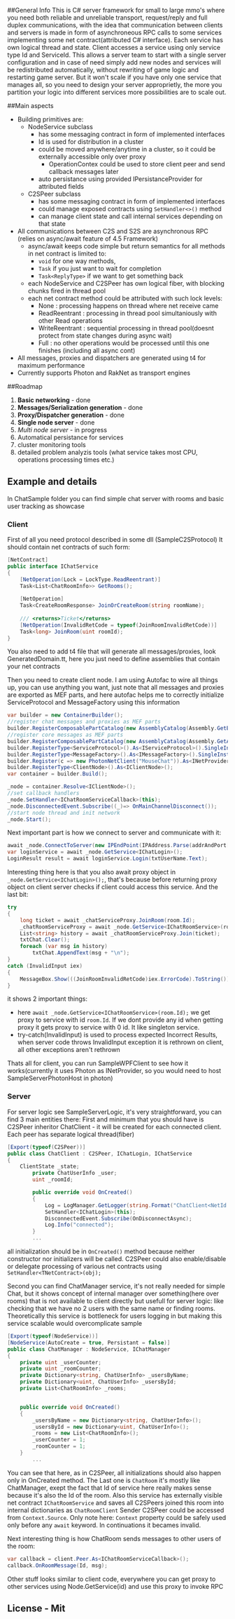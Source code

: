 ##General Info
This is C# server framework for small to large mmo's where you need both reliable and unreliable transport, request/reply and full duplex communications,
with the idea that communication between clients and servers is made in form of asynchroneous RPC calls to some services
implementing some net contract(attributed C# interface). Each service has own logical thread and state. Client accesses a service
using only service type Id and ServiceId. This allows a server team to start with a single server configuration and in case of need
simply add new nodes and services will be redistributed automatically, without rewriting of game logic and restarting game server.
But it won't scale if you have only one service that manages all, so you need to design your server approprietly,
the more you partition your logic into different services more possibilities are to scale out.


##Main aspects

+ Building primitives are:
	+ NodeService subclass
		+ has some messaging contract in form of implemented interfaces
 		+ Id is used for distribution in a cluster
   		+ could be moved anywhere/anytime in a cluster, so it could be externally accessible only over proxy 
     		+ OperationContex could be used to store client peer and send callback messages later
 		+ auto persistance using provided IPersistanceProvider for attributed fields
	+ C2SPeer subclass
		+ has some messaging contract in form of implemented interfaces
  		+ could manage exposed contracts using `SetHandler<>()` method
		+ can manage client state and call internal services depending on that state
+ All communications between C2S and S2S are asynchronous RPC (relies on async/await feature of 4.5 Framework)
	+ async/await keeps code simple but return semantics for all methods in net contract is limited to:
		+ `void` for one way methods,
		+ `Task`  if  you just want to wait for completion
		+ `Task<ReplyType>` if we want to get something back
  	+ each NodeService and C2SPeer has own logical fiber, with blocking chunks fired in thread pool
	+ each net contract method could be attributed with such lock levels:
		+ None : processing happens on thread where net receive came
		+ ReadReentrant : processing in thread pool simultaniously with other Read operations
		+ WriteReentrant : sequential processing in thread pool(doesnt protect from state changes during async wait)
		+ Full : no other operations would be processed until this one finishes (including all async cont)
+ All messages, proxies and dispatchers are generated using t4 for maximum performance
+ Currently supports Photon and RakNet as transport engines

##Roadmap
1. **Basic networking** - done
2. **Messages/Serialization generation** - done
3. **Proxy/Dispatcher generation** - done
4. **Single node server** - done
5. *Multi node server* - in progress
6. Automatical persistance for services
7. cluster monitoring tools
8. detailed problem analyzis tools (what service takes most CPU, operations processing times etc.)


## Example and details
In ChatSample folder you can find simple chat server with rooms and basic user tracking as showcase
### Client
First of all you need protocol described in some dll (SampleC2SProtocol)
It should contain net contracts of such form:

``` C#
[NetContract]
public interface IChatService
{
	[NetOperation(Lock = LockType.ReadReentrant)]
	Task<List<ChatRoomInfo>> GetRooms();
	
	[NetOperation]
	Task<CreateRoomResponse> JoinOrCreateRoom(string roomName);
	
	/// <returns>Ticket</returns>
	[NetOperation(InvalidRetCode = typeof(JoinRoomInvalidRetCode))]
	Task<long> JoinRoom(uint roomId);
}
```
You also need to add t4 file that will generate all messages/proxies, look GeneratedDomain.tt, here you just need to define assemblies that contain your net contracts

Then you need to create client node. I am using Autofac to wire all things up, you can use anything you want,
just note that all messages and proxies are exported as MEF parts, and here autofac helps me to correctly initialize ServiceProtocol and MessageFactory using this information

``` C#
var builder = new ContainerBuilder();
//register chat messages and proxies as MEF parts
builder.RegisterComposablePartCatalog(new AssemblyCatalog(Assembly.GetExecutingAssembly()));
//register core messages as MEF parts
builder.RegisterComposablePartCatalog(new AssemblyCatalog(Assembly.GetAssembly(typeof(INode))));
builder.RegisterType<ServiceProtocol>().As<IServiceProtocol>().SingleInstance();
builder.RegisterType<MessageFactory>().As<IMessageFactory>().SingleInstance();
builder.Register(c => new PhotonNetClient("MouseChat")).As<INetProvider>().SingleInstance();
builder.RegisterType<ClientNode>().As<IClientNode>();
var container = builder.Build();

_node = container.Resolve<IClientNode>();
//set callback handlers
_node.SetHandler<IChatRoomServiceCallback>(this);
_node.DisconnectedEvent.Subscribe((_)=> OnMainChannelDisconnect());
//start node thread and init network
_node.Start();
```

Next important part is how we connect to server and communicate with it:

``` C#
await _node.ConnectToServer(new IPEndPoint(IPAddress.Parse(addrAndPort[0]), int.Parse(addrAndPort[1])));
var loginService = await _node.GetService<IChatLogin>();
LoginResult result = await loginService.Login(txtUserName.Text);
```
Interesting thing here is that you also await proxy object in `_node.GetService<IChatLogin>();`,
that's because before returning proxy object on client server checks if client could access this service.
And the last bit:

``` C#
try
{
	long ticket = await _chatServiceProxy.JoinRoom(room.Id);
	_chatRoomServiceProxy = await _node.GetService<IChatRoomService>(room.Id);
	List<string> history = await _chatRoomServiceProxy.Join(ticket);
	txtChat.Clear();
	foreach (var msg in history)
		txtChat.AppendText(msg + "\n");
}
catch (InvalidInput iex)
{
	MessageBox.Show(((JoinRoomInvalidRetCode)iex.ErrorCode).ToString());
}
```
it shows 2 important things:

+ here `await _node.GetService<IChatRoomService>(room.Id);` we get proxy to service with id `room.Id`. If we dont provide any id when getting proxy it gets proxy to service with 0 id. It like singleton service.
+ try-catch(InvalidInput) is used to process expected Incorrect Results, when server code throws InvalidInput exception it is rethrown on client, all other exceptions aren't rethrown

Thats all for client, you can run SampleWPFClient to see how it works(currently it uses Photon as INetProvider, so you would need to host SampleServerPhotonHost in photon)
### Server
For server logic see SampleServerLogic, it's very straightforward, you can find 3 main entities there:
First and minimum that you should have is C2SPeer inheritor ChatClient - it will be created for each connected client. Each peer has separate logical thread(fiber)

``` C# 
[Export(typeof(C2SPeer))]
public class ChatClient : C2SPeer, IChatLogin, IChatService
{
	ClientState _state;
        private ChatUserInfo _user;
        uint _roomId;

        public override void OnCreated()
        {
            Log = LogManager.GetLogger(string.Format("ChatClient<NetId:{0}>", Channel.Id));
            SetHandler<IChatLogin>(this);
            DisconnectedEvent.Subscribe(OnDisconnectAsync);
            Log.Info("connected");
        }
        ...
```
all initialization should be in `OnCreated()` method because neither constructor nor initializers will be called.
C2SPeer could also enable/disable or delegate processing of various net contracts using `SetHandler<TNetContract>(obj);`

Second you can find ChatManager service, it's not really needed for simple Chat,
but it shows concept of internal manager over something(here over rooms) that is not available to client directly but usefull for server logic:
like checking that we have no 2 users with the same name or finding rooms.
Theoretically this service is bottleneck for users logging in but making this service scalable would overcomplicate sample

``` C#
[Export(typeof(NodeService))]
[NodeService(AutoCreate = true, Persistant = false)]
public class ChatManager : NodeService, IChatManager
{
	private uint _userCounter;
	private uint _roomCounter;
	private Dictionary<string, ChatUserInfo> _usersByName;
	private Dictionary<uint, ChatUserInfo> _usersById;
	private List<ChatRoomInfo> _rooms;


	public override void OnCreated()
	{
	    _usersByName = new Dictionary<string, ChatUserInfo>();
	    _usersById = new Dictionary<uint, ChatUserInfo>();
	    _rooms = new List<ChatRoomInfo>();
	    _userCounter = 1;
	    _roomCounter = 1;
	}
        ...
```

You can see that here, as in C2SPeer, all initializations should also happen only in OnCreated method.
The Last one is `ChatRoom` it's mostly like ChatManager, exept the fact that Id of service here really makes sense because 
it's also the Id of the room. Also this service has externally visible net contract `IChatRoomService`
and saves all C2SPeers joined this room into internal dictionaries as `ChatRoomClient`
Sender C2SPeer could be accessed from `Context.Source`. Only note here: `Context` property could be safely used only before any `await` keyword. In continuations it becames invalid.

Next interesting thing is how ChatRoom sends messages to other users of the room:

``` C#
var callback = client.Peer.As<IChatRoomServiceCallback>();
callback.OnRoomMessage(Id, msg);
```

Other stuff looks similar to client code, everywhere you can get proxy to other services using Node.GetService<TNetContract>(id)
and use this proxy to invoke RPC

## License - Mit




